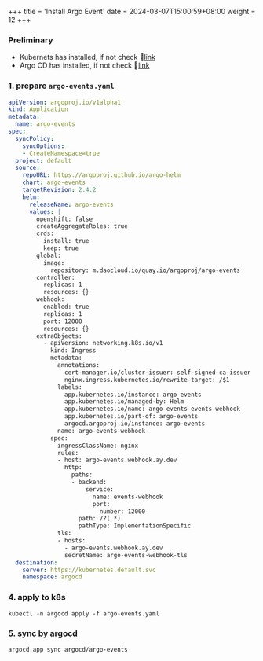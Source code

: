 +++
title = 'Install Argo Event'
date = 2024-03-07T15:00:59+08:00
weight = 12
+++

### Preliminary
- Kubernets has installed, if not check 🔗[link](kubernetes/cluster/index.html)
- Argo CD has installed, if not check 🔗[link](software/cicd/argocd.html)


### 1. prepare `argo-events.yaml`

```yaml
apiVersion: argoproj.io/v1alpha1
kind: Application
metadata:
  name: argo-events
spec:
  syncPolicy:
    syncOptions:
    - CreateNamespace=true
  project: default
  source:
    repoURL: https://argoproj.github.io/argo-helm
    chart: argo-events
    targetRevision: 2.4.2
    helm:
      releaseName: argo-events
      values: |
        openshift: false
        createAggregateRoles: true
        crds:
          install: true
          keep: true
        global:
          image:
            repository: m.daocloud.io/quay.io/argoproj/argo-events
        controller:
          replicas: 1
          resources: {}
        webhook:
          enabled: true
          replicas: 1
          port: 12000
          resources: {}
        extraObjects:
          - apiVersion: networking.k8s.io/v1
            kind: Ingress
            metadata:
              annotations:
                cert-manager.io/cluster-issuer: self-signed-ca-issuer
                nginx.ingress.kubernetes.io/rewrite-target: /$1
              labels:
                app.kubernetes.io/instance: argo-events
                app.kubernetes.io/managed-by: Helm
                app.kubernetes.io/name: argo-events-events-webhook
                app.kubernetes.io/part-of: argo-events
                argocd.argoproj.io/instance: argo-events
              name: argo-events-webhook
            spec:
              ingressClassName: nginx
              rules:
              - host: argo-events.webhook.ay.dev
                http:
                  paths:
                  - backend:
                      service:
                        name: events-webhook
                        port:
                          number: 12000
                    path: /?(.*)
                    pathType: ImplementationSpecific
              tls:
              - hosts:
                - argo-events.webhook.ay.dev
                secretName: argo-events-webhook-tls
  destination:
    server: https://kubernetes.default.svc
    namespace: argocd
```


### 4. apply to k8s
```shell
kubectl -n argocd apply -f argo-events.yaml
```

### 5. sync by argocd
```shell
argocd app sync argocd/argo-events
```
